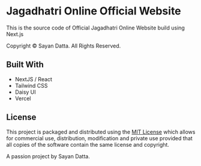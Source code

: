 # Jagadhatri Online Official Website

This is the source code of Official Jagadhatri Online Website build using Next.js

Copyright &copy; Sayan Datta. All Rights Reserved.

## Built With

- NextJS / React
- Tailwind CSS
- Daisy UI
- Vercel

## License

This project is packaged and distributed using the [MIT License](/LICENSE.md) which allows for commercial use, distribution, modification and private use provided that all copies of the software contain the same license and copyright.

A passion project by Sayan Datta.